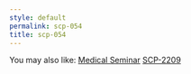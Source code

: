 ```yaml
---
style: default
permalink: scp-054
title: scp-054
---
```

You may also like:
[Medical Seminar](http://scp-wiki.net/medical-seminar)
[SCP-2209](http://scp-wiki.net/scp-2209)